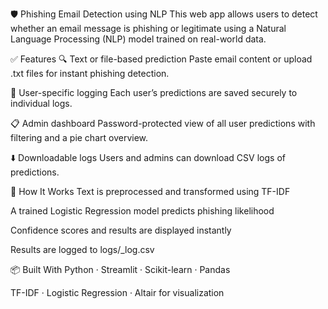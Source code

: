 🛡️ Phishing Email Detection using NLP
This web app allows users to detect whether an email message is phishing or legitimate using a Natural Language Processing (NLP) model trained on real-world data.

✅ Features
🔍 Text or file-based prediction
Paste email content or upload .txt files for instant phishing detection.

👤 User-specific logging
Each user’s predictions are saved securely to individual logs.

📋 Admin dashboard
Password-protected view of all user predictions with filtering and a pie chart overview.

⬇️ Downloadable logs
Users and admins can download CSV logs of predictions.

🚀 How It Works
Text is preprocessed and transformed using TF-IDF

A trained Logistic Regression model predicts phishing likelihood

Confidence scores and results are displayed instantly

Results are logged to logs/<username>_log.csv

📦 Built With
Python · Streamlit · Scikit-learn · Pandas

TF-IDF · Logistic Regression · Altair for visualization

